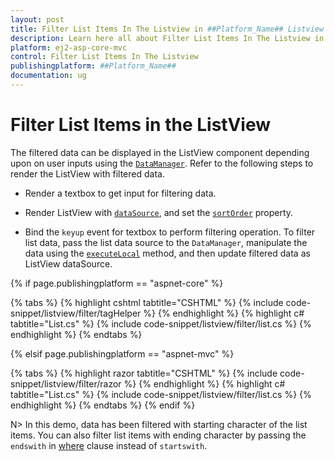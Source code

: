 ```yaml
---
layout: post
title: Filter List Items In The Listview in ##Platform_Name## Listview Component
description: Learn here all about Filter List Items In The Listview in Syncfusion ##Platform_Name## Listview component of Syncfusion Essential JS 2 and more.
platform: ej2-asp-core-mvc
control: Filter List Items In The Listview
publishingplatform: ##Platform_Name##
documentation: ug
---
```


# Filter List Items in the ListView

The filtered data can be displayed in the ListView component depending upon on user inputs using the [`DataManager`](https://ej2.syncfusion.com/documentation/data/getting-started). Refer to the following steps to render the ListView with filtered data.

* Render a textbox to get input for filtering data.

* Render ListView with [`dataSource`](https://ej2.syncfusion.com/documentation/api/list-view/#datasource), and set the [`sortOrder`](https://ej2.syncfusion.com/documentation/api/list-view/#sortorder) property.

* Bind the `keyup` event for textbox to perform filtering operation. To filter list data, pass the list data source to the `DataManager`, manipulate the data using the [`executeLocal`](https://ej2.syncfusion.com/documentation/api/data/query/#executelocal) method, and then update filtered data as ListView dataSource.

{% if page.publishingplatform == "aspnet-core" %}

{% tabs %}
{% highlight cshtml tabtitle="CSHTML" %}
{% include code-snippet/listview/filter/tagHelper %}
{% endhighlight %}
{% highlight c# tabtitle="List.cs" %}
{% include code-snippet/listview/filter/list.cs %}
{% endhighlight %}
{% endtabs %}

{% elsif page.publishingplatform == "aspnet-mvc" %}

{% tabs %}
{% highlight razor tabtitle="CSHTML" %}
{% include code-snippet/listview/filter/razor %}
{% endhighlight %}
{% highlight c# tabtitle="List.cs" %}
{% include code-snippet/listview/filter/list.cs %}
{% endhighlight %}
{% endtabs %}
{% endif %}



N> In this demo, data has been filtered with starting character of the list items. You can also filter list items with ending character by passing the `endswith` in [where](https://ej2.syncfusion.com/documentation/api/data/query/#where) clause instead of `startswith`.